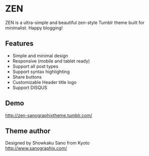 # ZEN

ZEN is a ultra-simple and beautiful zen-style Tumblr theme built for minimalist. Happy blogging!

## Features

- Simple and minimal design
- Responsive (mobile and tablet ready)
- Support all post types
- Support syntax highlighting
- Share buttons
- Customizable Header title logo
- Support DISQUS

## Demo

<http://zen-sanographixtheme.tumblr.com/>

## Theme author

Designed by Showkaku Sano from Kyoto   
<http://www.sanographix.com/>